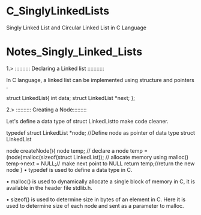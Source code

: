 # C_SinglyLinkedLists
Singly Linked List and Circular Linked List in C Language


# Notes_Singly_Linked_Lists

1.> :::::::::: Declaring a Linked list :::::::::::

In C language, a linked list can be implemented using structure and pointers .

struct LinkedList{
    int data;
    struct LinkedList *next;
 };
 
2.> :::::::::: Creating a Node:::::::::

Let's define a data type of struct LinkedListto make code cleaner.

typedef struct LinkedList *node; //Define node as pointer of data type struct LinkedList

node createNode(){
    node temp; // declare a node
    temp = (node)malloc(sizeof(struct LinkedList)); // allocate memory using malloc()
    temp->next = NULL;// make next point to NULL
    return temp;//return the new node
}
• typedef is used to define a data type in C.

• malloc() is used to dynamically allocate a single block of memory in C, it is available in the header file stdlib.h.

• sizeof() is used to determine size in bytes of an element in C. Here it is used to determine size of each node and sent as a parameter to malloc.
